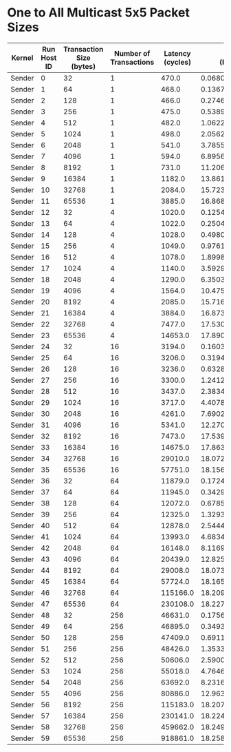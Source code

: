 # One to All Multicast 5x5 Packet Sizes

| Kernel | Run Host ID | Transaction Size (bytes) | Number of Transactions | Latency (cycles) | Bandwidth (bytes/cycle) |
|---|---|---|---|---|---|
| Sender | 0 | 32 | 1 | 470.0 | 0.06808510638297872 |
| Sender | 1 | 64 | 1 | 468.0 | 0.13675213675213677 |
| Sender | 2 | 128 | 1 | 466.0 | 0.27467811158798283 |
| Sender | 3 | 256 | 1 | 475.0 | 0.5389473684210526 |
| Sender | 4 | 512 | 1 | 482.0 | 1.062240663900415 |
| Sender | 5 | 1024 | 1 | 498.0 | 2.0562248995983934 |
| Sender | 6 | 2048 | 1 | 541.0 | 3.7855822550831792 |
| Sender | 7 | 4096 | 1 | 594.0 | 6.895622895622895 |
| Sender | 8 | 8192 | 1 | 731.0 | 11.20656634746922 |
| Sender | 9 | 16384 | 1 | 1182.0 | 13.861252115059221 |
| Sender | 10 | 32768 | 1 | 2084.0 | 15.723608445297504 |
| Sender | 11 | 65536 | 1 | 3885.0 | 16.868983268983268 |
| Sender | 12 | 32 | 4 | 1020.0 | 0.12549019607843137 |
| Sender | 13 | 64 | 4 | 1022.0 | 0.25048923679060664 |
| Sender | 14 | 128 | 4 | 1028.0 | 0.4980544747081712 |
| Sender | 15 | 256 | 4 | 1049.0 | 0.9761677788369876 |
| Sender | 16 | 512 | 4 | 1078.0 | 1.8998144712430427 |
| Sender | 17 | 1024 | 4 | 1140.0 | 3.592982456140351 |
| Sender | 18 | 2048 | 4 | 1290.0 | 6.350387596899225 |
| Sender | 19 | 4096 | 4 | 1564.0 | 10.475703324808185 |
| Sender | 20 | 8192 | 4 | 2085.0 | 15.716067146282974 |
| Sender | 21 | 16384 | 4 | 3884.0 | 16.873326467559217 |
| Sender | 22 | 32768 | 4 | 7477.0 | 17.5300254112612 |
| Sender | 23 | 65536 | 4 | 14653.0 | 17.89012488910121 |
| Sender | 24 | 32 | 16 | 3194.0 | 0.16030056355666875 |
| Sender | 25 | 64 | 16 | 3206.0 | 0.3194011228945727 |
| Sender | 26 | 128 | 16 | 3236.0 | 0.6328800988875154 |
| Sender | 27 | 256 | 16 | 3300.0 | 1.2412121212121212 |
| Sender | 28 | 512 | 16 | 3437.0 | 2.3834739598487054 |
| Sender | 29 | 1024 | 16 | 3717.0 | 4.407855797686306 |
| Sender | 30 | 2048 | 16 | 4261.0 | 7.690213564890871 |
| Sender | 31 | 4096 | 16 | 5341.0 | 12.270361355551396 |
| Sender | 32 | 8192 | 16 | 7473.0 | 17.53940853740131 |
| Sender | 33 | 16384 | 16 | 14675.0 | 17.863304940374785 |
| Sender | 34 | 32768 | 16 | 29010.0 | 18.072664598414338 |
| Sender | 35 | 65536 | 16 | 57751.0 | 18.156845768904436 |
| Sender | 36 | 32 | 64 | 11879.0 | 0.17240508460308107 |
| Sender | 37 | 64 | 64 | 11945.0 | 0.3429049811636668 |
| Sender | 38 | 128 | 64 | 12072.0 | 0.6785950960901259 |
| Sender | 39 | 256 | 64 | 12325.0 | 1.3293306288032454 |
| Sender | 40 | 512 | 64 | 12878.0 | 2.5444944867215407 |
| Sender | 41 | 1024 | 64 | 13993.0 | 4.683484599442578 |
| Sender | 42 | 2048 | 64 | 16148.0 | 8.116918503839484 |
| Sender | 43 | 4096 | 64 | 20439.0 | 12.825676402955136 |
| Sender | 44 | 8192 | 64 | 29008.0 | 18.073910645339218 |
| Sender | 45 | 16384 | 64 | 57724.0 | 18.165338507379946 |
| Sender | 46 | 32768 | 64 | 115166.0 | 18.20981887015265 |
| Sender | 47 | 65536 | 64 | 230108.0 | 18.22754532654232 |
| Sender | 48 | 32 | 256 | 46631.0 | 0.17567712465956123 |
| Sender | 49 | 64 | 256 | 46895.0 | 0.34937626612645273 |
| Sender | 50 | 128 | 256 | 47409.0 | 0.6911767807800206 |
| Sender | 51 | 256 | 256 | 48426.0 | 1.3533225953000454 |
| Sender | 52 | 512 | 256 | 50606.0 | 2.59004861083666 |
| Sender | 53 | 1024 | 256 | 55018.0 | 4.764695190664873 |
| Sender | 54 | 2048 | 256 | 63692.0 | 8.231614645481379 |
| Sender | 55 | 4096 | 256 | 80886.0 | 12.963627821872759 |
| Sender | 56 | 8192 | 256 | 115183.0 | 18.20713126068951 |
| Sender | 57 | 16384 | 256 | 230141.0 | 18.22493167232262 |
| Sender | 58 | 32768 | 256 | 459662.0 | 18.24951377316376 |
| Sender | 59 | 65536 | 256 | 918861.0 | 18.258709423949867 |
